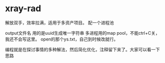 # xray-rad 
解放双手，效率拉满，适用于多资产项目。
配一个进程池

output文件名 用的是uuid生成唯一字符串
多进程用的map pool，不能ctrl+C关，我还不会写这里。
open的那个ys.txt，自己到时候改就行。

编程就是在探讨事情的多种解法，然后简化优化，注释留下来了。大家可以看一下思路
